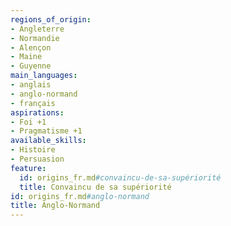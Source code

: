 ```yaml
---
regions_of_origin:
- Angleterre
- Normandie
- Alençon
- Maine
- Guyenne
main_languages:
- anglais
- anglo-normand
- français
aspirations:
- Foi +1
- Pragmatisme +1
available_skills:
- Histoire
- Persuasion
feature:
  id: origins_fr.md#convaincu-de-sa-supériorité
  title: Convaincu de sa supériorité
id: origins_fr.md#anglo-normand
title: Anglo-Normand
---
```


